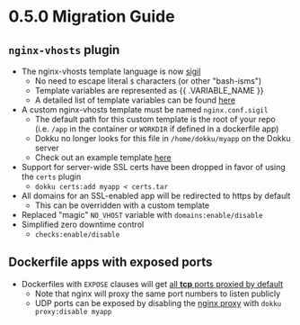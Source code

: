 # 0.5.0 Migration Guide

## `nginx-vhosts` plugin

- The nginx-vhosts template language is now [sigil](https://github.com/gliderlabs/sigil)
  - No need to escape literal `$` characters (or other "bash-isms")
  - Template variables are represented as {{ .VARIABLE_NAME }}
  - A detailed list of template variables can be found [here](/dokku/configuration/nginx/#available-template-variables)
- A custom nginx-vhosts template must be named `nginx.conf.sigil`
  - The default path for this custom template is the root of your repo (i.e. `/app` in the container or `WORKDIR` if defined in a dockerfile app)
  - Dokku no longer looks for this file in `/home/dokku/myapp` on the Dokku server
  - Check out an example template [here](/dokku/configuration/nginx/)
- Support for server-wide SSL certs have been dropped in favor of using the `certs` plugin
  - `dokku certs:add myapp < certs.tar`
- All domains for an SSL-enabled app will be redirected to https by default
  - This can be overridden with a custom template
- Replaced "magic" `NO_VHOST` variable with `domains:enable/disable`
- Simplified zero downtime control
  - `checks:enable/disable`

## Dockerfile apps with exposed ports

- Dockerfiles with `EXPOSE` clauses will get [all **tcp** ports proxied by default](/dokku/deployment/methods/dockerfiles/#exposed-ports)
  - Note that nginx will proxy the same port numbers to listen publicly
  - UDP ports can be exposed by disabling the [nginx proxy](/dokku/advanced-usage/proxy-management/) with `dokku proxy:disable myapp`
